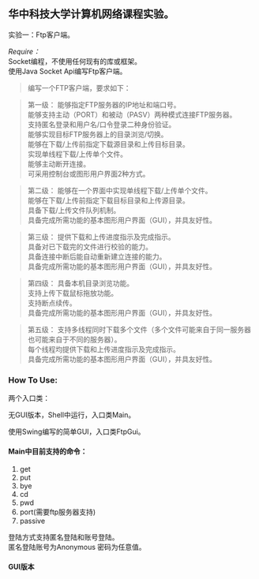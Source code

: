 ## 华中科技大学计算机网络课程实验。

实验一：Ftp客户端。

*Require：*  
Socket编程，不使用任何现有的库或框架。  
使用Java Socket Api编写Ftp客户端。
>编写一个FTP客户端，要求如下：

>第一级：
能够指定FTP服务器的IP地址和端口号。  
能够支持主动（PORT）和被动（PASV）两种模式连接FTP服务器。  
支持匿名登录和用户名/口令登录二种身份验证。  
能够实现目标FTP服务器上的目录浏览/切换。  
能够在下载/上传前指定下载源目录和上传目标目录。  
实现单线程下载/上传单个文件。  
能够主动断开连接。  
可采用控制台或图形用户界面2种方式。

>第二级：
 能够在一个界面中实现单线程下载/上传单个文件。  
能够在下载/上传前指定下载目标目录和上传源目录。  
具备下载/上传文件队列机制。  
具备完成所需功能的基本图形用户界面（GUI），并具友好性。  

>第三级：
提供下载和上传进度指示及完成指示。  
具备对已下载完的文件进行校验的能力。  
具备连接中断后能自动重新建立连接的能力。  
具备完成所需功能的基本图形用户界面（GUI），并具友好性。  

>第四级：
具备本机目录浏览功能。  
支持上传下载鼠标拖放功能。  
支持断点续传。  
具备完成所需功能的基本图形用户界面（GUI），并具友好性。  

>第五级：
支持多线程同时下载多个文件（多个文件可能来自于同一服务器也可能来自于不同的服务器）。  
每个线程均提供下载和上传进度指示及完成指示。  
具备完成所需功能的基本图形用户界面（GUI），并具友好性。


### How To Use:
两个入口类：

无GUI版本，Shell中运行，入口类Main。

使用Swing编写的简单GUI，入口类FtpGui。

#### Main中目前支持的命令：
1. get 
2. put
3. bye
4. cd
5. pwd
6. port(需要ftp服务器支持)
7. passive

登陆方式支持匿名登陆和账号登陆。  
匿名登陆账号为Anonymous 密码为任意值。

#### GUI版本


